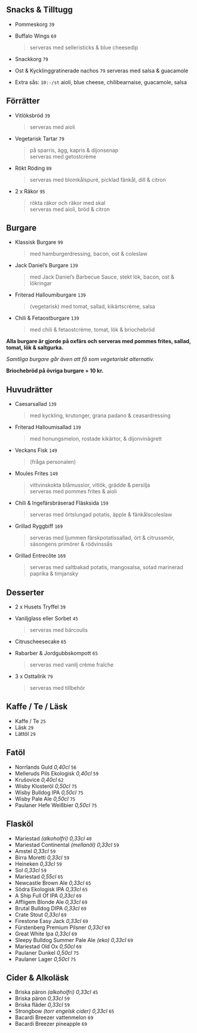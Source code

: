 
## Snacks & Tilltugg

* Pommeskorg `39`

* Buffalo Wings `69`
  > serveras med selleristicks & blue cheesedip

* Snackkorg `79`

* Ost & Kycklinggratinerade nachos `79` serveras med salsa & guacamole

* Extra sås: `10:-/st` aioli, blue cheese, chilibearnaise, guacamole, salsa


## Förrätter

* Vitlöksbröd `39`
  > serveras med aioli

* Vegetarisk Tartar `79`
  > på sparris, ägg, kapris & dijonsenap<br>serveras med getostcrème

* Rökt Röding `89`
  > serveras med blomkålspuré, picklad fänkål, dill & citron

* 2 x Räkor `95`
  > rökta räkor och räkor med skal<br>serveras med aioli, bröd & citron


## Burgare

* Klassisk Burgare `99`
  > med hamburgerdressing, bacon, ost & coleslaw

* Jack Daniel’s Burgare `139`
  > med Jack Daniel’s Barbecue Sauce, stekt lök, bacon, ost & lökringar

* Friterad Halloumiburgare `139`
  > (vegetarisk) med tomat, sallad, kikärtscrème, salsa

* Chili & Fetaostburgare `139`
  > med chili & fetaostcrème, tomat, lök & briochebröd

**Alla burgare är gjorde på oxfärs och serveras med pommes frites, sallad, tomat, lök & saltgurka.**

*Samtliga burgare går även att få som vegetariskt alternativ.*

**Briochebröd på övriga burgare + 10 kr.**


## Huvudrätter

* Caesarsallad `139`
  > med kyckling, krutonger, grana padano & ceasardressing

* Friterad Halloumisallad `139`
  > med honungsmelon, rostade kikärtor, & dijonvinägrett

* Veckans Fisk `149`
  > (fråga personalen)

* Moules Frites `149`
  > vittvinskokta blåmusslor, vitlök, grädde & persilja<br>serveras med pommes frites & aioli

* Chili & Ingefärsbräserad Fläsksida `159`
  > serveras med örtslungad potatis, äpple & fänkålscoleslaw

* Grillad Ryggbiff `169`
  > serveras med ljummen färskpotatissallad, ört & citrussmör, säsongens primörer & rödvinssås

* Grillad Entrecôte `169`
  > serveras med saltbakad potatis, mangosalsa, sotad marinerad paprika & timjansky


## Desserter

* 2 x Husets Tryffel `39`

* Vaniljglass eller Sorbet `45`
  > serveras med bärcoulis

* Citruscheesecake `65`

* Rabarber & Jordgubbskompott `65`
  > serveras med vanilj crème fraîche

* 3 x Osttallrik `79`
  > serveras med tillbehör


## Kaffe / Te / Läsk

* Kaffe / Te `25`
* Läsk `29`
* Lättöl `29`


## Fatöl

* Norrlands Guld _0,40cl_ `56`
* Melleruds Pils Ekologisk _0,40cl_ `59`
* Krušovice _0,40cl_ `62`
* Wisby Klosteröl _0,50cl_ `75`
* Wisby Bulldog IPA _0,50cl_ `75`
* Wisby Pale Ale _0,50cl_ `75`
* Paulaner Hefe Weißbier _0,50cl_ `75`


## Flasköl

* Mariestad _(alkoholfri) 0,33cl_ `40`
* Mariestad Continental _(mellanöl) 0,33cl_ `59`
* Amstel _0,33cl_ `59`
* Birra Moretti _0,33cl_ `59`
* Heineken _0,33cl_ `59`
* Sol _0,33cl_ `59`
* Mariestad _0,55cl_ `65`
* Newcastle Brown Ale _0,33cl_ `65`
* Södra Ekologisk IPA _0,33cl_ `65`
* A Ship Full Of IPA _0,33cl_ `69`
* Affligem Blonde Ale _0,33cl_ `69`
* Brutal Bulldog DIPA _0,33cl_ `69`
* Crate Stout _0,33cl_ `69`
* Firestone Easy Jack _0,33cl_ `69`
* Fürstenberg Premium Pilsner _0,33cl_ `69`
* Great White Ipa _0,33cl_ `69`
* Sleepy Bulldog Summer Pale Ale _(eko) 0,33cl_ `69`
* Mariestad Old Ox _0,50cl_ `69`
* Paulaner Dunkel _0,50cl_ `75`
* Paulaner Lager _0,50cl_ `75`


## Cider & Alkoläsk

* Briska päron _(alkoholfri) 0,33cl_ `45`
* Briska päron _0,33cl_ `59`
* Briska fläder _0,33cl_ `59`
* Strongbow _(torr engelsk cider) 0,33cl_ `65`
* Bacardi Breezer vattenmelon `69`
* Bacardi Breezer pineapple `69`